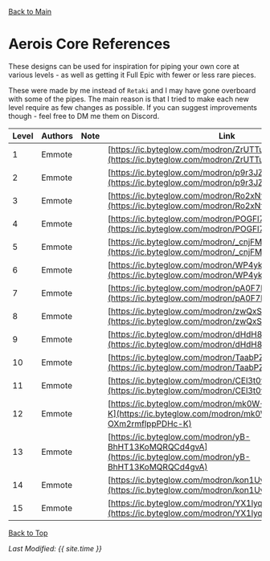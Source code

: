 [Back to Main](index.md)

# Aerois Core References

These designs can be used for inspiration for piping your own core at various levels - as well as getting it Full Epic with fewer or less rare pieces.

These were made by me instead of `Retaki` and I may have gone overboard with some of the pipes. The main reason is that I tried to make each new level require as few changes as possible. If you can suggest improvements though - feel free to DM me them on Discord.

| Level | Authors | Note | Link |
|---|---|---|---|
| 1 | Emmote |  | [https://ic.byteglow.com/modron/ZrUTTu1XAyGonDRfEzt1v](https://ic.byteglow.com/modron/ZrUTTu1XAyGonDRfEzt1v) |
| 2 | Emmote |  | [https://ic.byteglow.com/modron/p9r3JZEqgj1DLBzZDXtjK](https://ic.byteglow.com/modron/p9r3JZEqgj1DLBzZDXtjK) |
| 3 | Emmote |  | [https://ic.byteglow.com/modron/Ro2xNfZGpf3Z9UuPXXan2](https://ic.byteglow.com/modron/Ro2xNfZGpf3Z9UuPXXan2) |
| 4 | Emmote |  | [https://ic.byteglow.com/modron/POGFl7Z7xbjQ0puBRibS_](https://ic.byteglow.com/modron/POGFl7Z7xbjQ0puBRibS_) |
| 5 | Emmote |  | [https://ic.byteglow.com/modron/_cnjFMbJghPE7k32q5Zv4](https://ic.byteglow.com/modron/_cnjFMbJghPE7k32q5Zv4) |
| 6 | Emmote |  | [https://ic.byteglow.com/modron/WP4ykQWq1-9KcglksyRwz](https://ic.byteglow.com/modron/WP4ykQWq1-9KcglksyRwz) |
| 7 | Emmote |  | [https://ic.byteglow.com/modron/pA0F7LTce6No1Mn3KFO6E](https://ic.byteglow.com/modron/pA0F7LTce6No1Mn3KFO6E) |
| 8 | Emmote |  | [https://ic.byteglow.com/modron/zwQxS_wjAPrDcjr4oj_IB](https://ic.byteglow.com/modron/zwQxS_wjAPrDcjr4oj_IB) |
| 9 | Emmote |  | [https://ic.byteglow.com/modron/dHdH8aIuzCwrEJfrVVhH1](https://ic.byteglow.com/modron/dHdH8aIuzCwrEJfrVVhH1) |
| 10 | Emmote |  | [https://ic.byteglow.com/modron/TaabPZlEznKITv_qHVDT_](https://ic.byteglow.com/modron/TaabPZlEznKITv_qHVDT_) |
| 11 | Emmote |  | [https://ic.byteglow.com/modron/CEl3t0v3AlmfwGWQGidVZ](https://ic.byteglow.com/modron/CEl3t0v3AlmfwGWQGidVZ) |
| 12 | Emmote |  | [https://ic.byteglow.com/modron/mk0W-OXm2rmflppPDHc-K](https://ic.byteglow.com/modron/mk0W-OXm2rmflppPDHc-K) |
| 13 | Emmote |  | [https://ic.byteglow.com/modron/yB-BhHT13KoMQRQCd4gvA](https://ic.byteglow.com/modron/yB-BhHT13KoMQRQCd4gvA) |
| 14 | Emmote |  | [https://ic.byteglow.com/modron/kon1UvsGsNV1YIxBPREYr](https://ic.byteglow.com/modron/kon1UvsGsNV1YIxBPREYr) |
| 15 | Emmote |  | [https://ic.byteglow.com/modron/YX1lyqOJ0uATp3HRrlfzo](https://ic.byteglow.com/modron/YX1lyqOJ0uATp3HRrlfzo) |

[Back to Top](#top)

*Last Modified: {{ site.time }}*